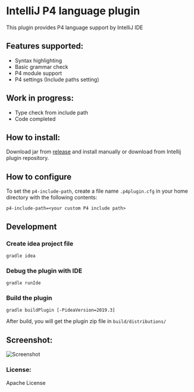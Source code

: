 # IntelliJ P4 language plugin

This plugin provides P4 language support by IntelliJ IDE

## Features supported:
 - Syntax highlighting
 - Basic grammar check
 - P4 module support
 - P4 settings (Include paths setting)

## Work in progress:
 - Type check from include path
 - Code completed

## How to install:
Download jar from [release](https://github.com/TakeshiTseng/IntelliJ-P4-Plugin/releases) and install manually or download from Intellij plugin repository.

## How to configure

To set the `p4-include-path`, create a file name `.p4plugin.cfg` in your home directory with the following contents: 
```
p4-include-path=<your custom P4 include path>
```

## Development

### Create idea project file

```
gradle idea
```

### Debug the plugin with IDE

```
gradle runIde
```

### Build the plugin

```
gradle buildPlugin [-PideaVersion=2019.3]
```

After build, you will get the plugin zip file in `build/distributions/` 


## Screenshot:
![Screenshot](https://raw.githubusercontent.com/TakeshiTseng/IntelliJ-P4-Plugin/master/screenshot/p4-plugin-hightlight.png)

### License:
Apache License
